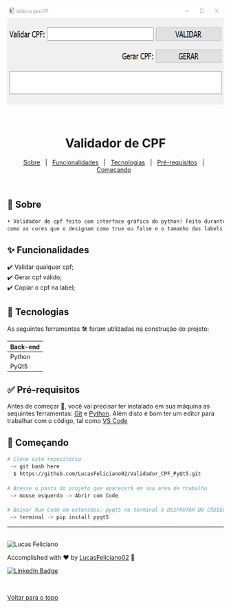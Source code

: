 <!-- Status -->

<!-- <h4 align="center"> 
---
	🚧  Projeto Validador de CPF 🚀 Em construção...  🚧
</h4> 

<hr> -->


<div align="center" id="top">
  <img alt="Valida CPF" title="Validador" src="./Validador-Cpf.gif" height="230" />
</h1>

 
  &#xa0;
 

 </div>
 
 
 <h1 align="center">Validador de CPF</h1>


 
<p align="center">
  <a href="#dart-sobre">Sobre</a> &#xa0; | &#xa0; 
  <a href="#sparkles-funcionalidades">Funcionalidades</a> &#xa0; | &#xa0; 
  <a href="#rocket-tecnologias">Tecnologias</a> &#xa0; | &#xa0; 
  <a href="#white_check_mark-pré-requisitos">Pré-requisitos</a> &#xa0; | &#xa0;
  <a href="#checkered_flag-começando">Começando</a> &#xa0; <!-- | &#xa0; -->
<!--  <a href="#autor">Autor</a> -->
</p>


<br>
	

## :dart: Sobre ##


```sh
• Validador de cpf feito com interface gráfica do python! Feito durante curso, porem mudado algumas coisas,
como as cores que o designam como true ou false e o tamanho das labels feitas no qt designer
```


## :sparkles: Funcionalidades ##

:heavy_check_mark: Validar qualquer cpf;\
:heavy_check_mark: Gerar cpf válido;\
:heavy_check_mark: Copiar o cpf na label;


## :rocket: Tecnologias ##
 
As seguintes ferramentas 🛠 foram utilizadas na construção do projeto:


<table>
  <thead>
    <th>Back-end</th>
  </thead>
  <tbody>
    <tr>
      <td>Python</td>
    </tr>
    <tr>
      <td>PyQt5</td>
    </tr> 
	  
  </tbody>

</table>


## :white_check_mark: Pré-requisitos ##


Antes de começar 🏁, você vai precisar ter instalado em sua máquina as sequintes ferramentas:
[Git](https://git-scm.com/downloads) e [Python](https://www.python.org/downloads/).
Além disto é bom ter um editor para trabalhar com o código, tal como [VS Code](https://code.visualstudio.com/download)


## :checkered_flag: Começando ##


```bash
# Clone este repositorio
 -> git bash here
  $ https://github.com/LucasFeliciano02/Validador_CPF_PyQt5.git

# Acesse a pasta do projeto que aparecerá em sua area de trabalho
 -> mouse esquerdo -> Abrir com Code

# Baixar Run Code em extensões, pyqt5 no terminal e DESFRUTAR DO CÓDIGO
 -> terminal -> pip install pyqt5

```


---


<br>


<!---### Autor --->


<img alt="Lucas Feliciano" title="Lucas Feliciano" src="https://avatars.githubusercontent.com/u/90653345?v=4" height="100" width="100" />


Accomplished with :heart: by [LucasFeliciano02](https://github.com/LucasFeliciano02) 👋


[![LinkedIn Badge](https://img.shields.io/badge/-Lucas_Feliciano-blue?style=flat-square&logo=Linkedin&logoColor=white&link=https://www.linkedin.com/in/lucas-henrique-marques-feliciano-aa5aab222/)](https://www.linkedin.com/in/lucas-henrique-marques-feliciano-aa5aab222/) 


 &#xa0;


<a href="#top">Voltar para o topo</a>
